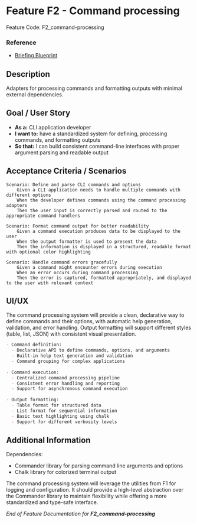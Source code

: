 # Feature F2 - Command processing

Feature Code: F2_command-processing

### Reference

- [Briefing Blueprint](/docs/briefing.blueprint.md)

## Description

Adapters for processing commands and formatting outputs with minimal external dependencies.

## Goal / User Story

- **As a:** CLI application developer
- **I want to:** have a standardized system for defining, processing commands, and formatting outputs
- **So that:** I can build consistent command-line interfaces with proper argument parsing and readable output

## Acceptance Criteria / Scenarios

```gherkin
Scenario: Define and parse CLI commands and options
    Given a CLI application needs to handle multiple commands with different options
    When the developer defines commands using the command processing adapters
    Then the user input is correctly parsed and routed to the appropriate command handlers

Scenario: Format command output for better readability
    Given a command execution produces data to be displayed to the user
    When the output formatter is used to present the data
    Then the information is displayed in a structured, readable format with optional color highlighting

Scenario: Handle command errors gracefully
    Given a command might encounter errors during execution
    When an error occurs during command processing
    Then the error is captured, formatted appropriately, and displayed to the user with relevant context
```

## UI/UX

The command processing system will provide a clean, declarative way to define commands and their options, with automatic help generation, validation, and error handling. Output formatting will support different styles (table, list, JSON) with consistent visual presentation.

```markdown
- Command definition:
  - Declarative API to define commands, options, and arguments
  - Built-in help text generation and validation
  - Command grouping for complex applications
  
- Command execution:
  - Centralized command processing pipeline
  - Consistent error handling and reporting
  - Support for asynchronous command execution
  
- Output formatting:
  - Table format for structured data
  - List format for sequential information
  - Basic text highlighting using chalk
  - Support for different verbosity levels
```

## Additional Information

Dependencies:
- Commander library for parsing command line arguments and options
- Chalk library for colorized terminal output

The command processing system will leverage the utilities from F1 for logging and configuration. It should provide a high-level abstraction over the Commander library to maintain flexibility while offering a more standardized and type-safe interface.

_End of Feature Documentation for **F2_command-processing**_